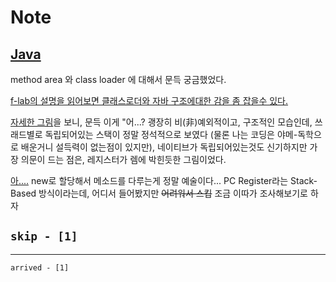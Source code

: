 # Note

## [Java](https://namu.wiki/w/Java%20Virtual%20Machine?from=%EC%9E%90%EB%B0%94%20%EA%B0%80%EC%83%81%20%EB%A8%B8%EC%8B%A0#s-4)

method area 와 class loader 에 대해서 문득 궁금했었다.

[f-lab의 설명을 읽어보면 클래스로더와 자바 구조에대한 감을 좀 잡을수 있다.](https://f-lab.kr/insight/class-loader-and-jvm-20241124)

[자세한 그림](https://velog.io/@ddangle/Java-%ED%81%B4%EB%9E%98%EC%8A%A4-%EB%A1%9C%EB%8D%94%EB%9E%80)을 보니, 문득 이게 "어...? 괭장히 비(非)예외적이고, 구조적인 모습인데, 쓰래드별로 독립되어있는 스택이 정말 정석적으로 보였다 (물론 나는 코딩은 야메-독학으로 배운거니 설득력이 없는점이 있지만), 네이티브가 독립되어있는것도 신기하지만 가장 의문이 드는 점은, 레지스터가 렘에 박힌듯한 그림이었다.

[아....](https://doohong.github.io/2018/03/02/Java-runtime-data-area) new로 할당해서 메소드를 다루는게 정말 예술이다... PC Register라는 Stack-Based 방식이라는데, 어디서 들어봤지만 ~~어려워서 스킵~~ 조금 이따가 조사해보기로 하자

`skip - [1]`
---
---
`arrived - [1]`